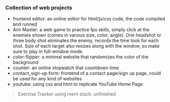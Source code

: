 ### Collection of web projects
- frontend editor: an online editor for html/js/css code, the code compiled and runned
- Aim Master: a web game to practice fps skills, simply click at the enemies shown (comes in various size, color, angle). One headshot or three body shot eliminates the enemy, records the time took for each shot. Size of each target also resizes along with the window, so make sure to play in full-window mode.
- color-flipper: a minimal website that randomizes the color of the background
- counter: an online stopwatch that countdown time
- contact_sign-up form: frontend of a contact page/sign up page, could be used for any kind of websites
- youtube: using css and html to replicate YouTube Home Page
> Exercise Tracker using mern stack: unfinished
